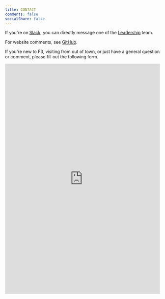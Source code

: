 ```yaml
---
title: CONTACT
comments: false
socialShare: false
---
```


If you're on [Slack](/slack), you can directly message one of the [Leadership](/leadership) team.

For website comments, see [GitHub](https://github.com/f3greenlevel/f3greenlevel.github.io).

If you're new to F3, visiting from out of town, or just have a general question or comment, please fill out the following form.

<div align="center">
  <iframe src="https://docs.google.com/forms/d/e/1FAIpQLSe-KtEds79Eq_xzWCC8gl-EbiRKF5dtjjw-rwkSH4-AsA-7JQ/viewform?usp=pp_url" width="100%" height="752" frameborder="0" marginheight="0" marginwidth="0">Loading…</iframe>
</div>